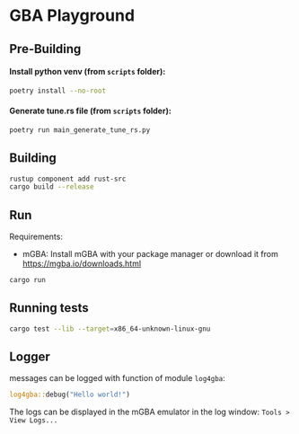 # GBA Playground

## Pre-Building

#### Install python venv (from `scripts` folder):
```bash
poetry install --no-root
```

#### Generate tune.rs file (from `scripts` folder):
```bash
poetry run main_generate_tune_rs.py
```
## Building

```bash
rustup component add rust-src
cargo build --release
```

## Run

Requirements:
 - mGBA: Install mGBA with your package manager or download it from https://mgba.io/downloads.html

``` bash
cargo run
```
## Running tests

```bash
cargo test --lib --target=x86_64-unknown-linux-gnu
```

## Logger
messages can be logged with function of module `log4gba`:
```rust
log4gba::debug("Hello world!")
```

The logs can be displayed in the mGBA emulator in the log window: `Tools > View Logs...`
